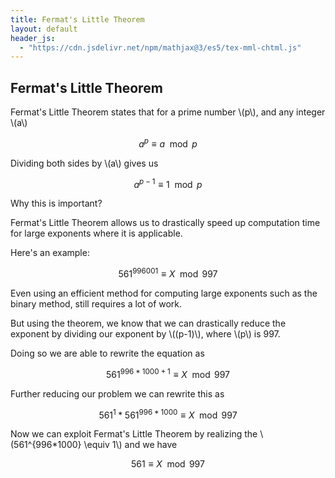 ```yaml
---
title: Fermat's Little Theorem
layout: default
header_js:
  - "https://cdn.jsdelivr.net/npm/mathjax@3/es5/tex-mml-chtml.js"
---
```


## Fermat's Little Theorem

Fermat's Little Theorem states that for a prime number \\(p\\), and any integer \\(a\\)

$$a^p \equiv a \mod{p}$$

Dividing both sides by \\(a\\) gives us

$$a^{p-1} \equiv 1 \mod{p}$$     

Why this is important?

Fermat's Little Theorem allows us to drastically speed up computation time for large exponents where it is applicable.

Here's an example:

$$561^{996001} \equiv X \mod{997}$$

Even using an efficient method for computing large exponents such as the binary method, still requires a lot of work. 

But using the theorem, we know that we can drastically reduce the exponent by dividing our exponent by \\((p-1)\\), where \\(p\\) is 997.

Doing so we are able to rewrite the equation as

$$561^{996*1000 + 1} \equiv X \mod{997}$$

Further reducing our problem we can rewrite this as

$$561^{1}*561^{996*1000} \equiv X \mod{997}$$

Now we can exploit Fermat's Little Theorem by realizing the \\(561^{996*1000} \equiv 1\\) and we have

$$561 \equiv X \mod{997}$$

